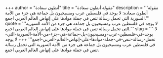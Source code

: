 +++
author = "أنطون سعادة"
title = "مقولة أنطون سعادة"
description = '''مقولة أنطون سعادة: لا يوجد في فلسطين عرب ومسيحيون بل جماعة هي جزء من الأمة السورية التي تحمل رسالة تنص في جملة موادها على إنهاض العالم العربي اجمع.'''
quote = '''لا يوجد في فلسطين عرب ومسيحيون بل جماعة هي جزء من الأمة السورية التي تحمل رسالة تنص في جملة موادها على إنهاض العالم العربي اجمع.'''
slug = '''لا-يوجد-في-فلسطين-عرب-ومسيحيون-بل-جماعة-هي-جزء-من-الأمة-السورية-التي-تحمل-رسالة-تنص-في-جملة-موادها-على-إنهاض-العالم-العربي-اجمع'''
+++
لا يوجد في فلسطين عرب ومسيحيون بل جماعة هي جزء من الأمة السورية التي تحمل رسالة تنص في جملة موادها على إنهاض العالم العربي اجمع.
